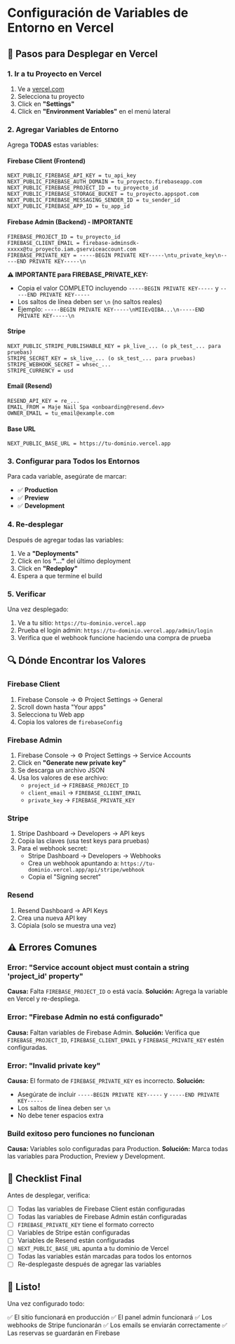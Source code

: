 # Configuración de Variables de Entorno en Vercel

## 🚀 Pasos para Desplegar en Vercel

### 1. Ir a tu Proyecto en Vercel

1. Ve a [vercel.com](https://vercel.com)
2. Selecciona tu proyecto
3. Click en **"Settings"**
4. Click en **"Environment Variables"** en el menú lateral

### 2. Agregar Variables de Entorno

Agrega **TODAS** estas variables:

#### Firebase Client (Frontend)
```
NEXT_PUBLIC_FIREBASE_API_KEY = tu_api_key
NEXT_PUBLIC_FIREBASE_AUTH_DOMAIN = tu_proyecto.firebaseapp.com
NEXT_PUBLIC_FIREBASE_PROJECT_ID = tu_proyecto_id
NEXT_PUBLIC_FIREBASE_STORAGE_BUCKET = tu_proyecto.appspot.com
NEXT_PUBLIC_FIREBASE_MESSAGING_SENDER_ID = tu_sender_id
NEXT_PUBLIC_FIREBASE_APP_ID = tu_app_id
```

#### Firebase Admin (Backend) - IMPORTANTE
```
FIREBASE_PROJECT_ID = tu_proyecto_id
FIREBASE_CLIENT_EMAIL = firebase-adminsdk-xxxxx@tu_proyecto.iam.gserviceaccount.com
FIREBASE_PRIVATE_KEY = -----BEGIN PRIVATE KEY-----\ntu_private_key\n-----END PRIVATE KEY-----\n
```

**⚠️ IMPORTANTE para FIREBASE_PRIVATE_KEY:**
- Copia el valor COMPLETO incluyendo `-----BEGIN PRIVATE KEY-----` y `-----END PRIVATE KEY-----`
- Los saltos de línea deben ser `\n` (no saltos reales)
- Ejemplo: `-----BEGIN PRIVATE KEY-----\nMIIEvQIBA...\n-----END PRIVATE KEY-----\n`

#### Stripe
```
NEXT_PUBLIC_STRIPE_PUBLISHABLE_KEY = pk_live_... (o pk_test_... para pruebas)
STRIPE_SECRET_KEY = sk_live_... (o sk_test_... para pruebas)
STRIPE_WEBHOOK_SECRET = whsec_...
STRIPE_CURRENCY = usd
```

#### Email (Resend)
```
RESEND_API_KEY = re_...
EMAIL_FROM = Maje Nail Spa <onboarding@resend.dev>
OWNER_EMAIL = tu_email@example.com
```

#### Base URL
```
NEXT_PUBLIC_BASE_URL = https://tu-dominio.vercel.app
```

### 3. Configurar para Todos los Entornos

Para cada variable, asegúrate de marcar:
- ✅ **Production**
- ✅ **Preview**
- ✅ **Development**

### 4. Re-desplegar

Después de agregar todas las variables:

1. Ve a **"Deployments"**
2. Click en los **"..."** del último deployment
3. Click en **"Redeploy"**
4. Espera a que termine el build

### 5. Verificar

Una vez desplegado:

1. Ve a tu sitio: `https://tu-dominio.vercel.app`
2. Prueba el login admin: `https://tu-dominio.vercel.app/admin/login`
3. Verifica que el webhook funcione haciendo una compra de prueba

## 🔍 Dónde Encontrar los Valores

### Firebase Client
1. Firebase Console → ⚙️ Project Settings → General
2. Scroll down hasta "Your apps"
3. Selecciona tu Web app
4. Copia los valores de `firebaseConfig`

### Firebase Admin
1. Firebase Console → ⚙️ Project Settings → Service Accounts
2. Click en **"Generate new private key"**
3. Se descarga un archivo JSON
4. Usa los valores de ese archivo:
   - `project_id` → `FIREBASE_PROJECT_ID`
   - `client_email` → `FIREBASE_CLIENT_EMAIL`
   - `private_key` → `FIREBASE_PRIVATE_KEY`

### Stripe
1. Stripe Dashboard → Developers → API keys
2. Copia las claves (usa test keys para pruebas)
3. Para el webhook secret:
   - Stripe Dashboard → Developers → Webhooks
   - Crea un webhook apuntando a: `https://tu-dominio.vercel.app/api/stripe/webhook`
   - Copia el "Signing secret"

### Resend
1. Resend Dashboard → API Keys
2. Crea una nueva API key
3. Cópiala (solo se muestra una vez)

## ⚠️ Errores Comunes

### Error: "Service account object must contain a string 'project_id' property"
**Causa:** Falta `FIREBASE_PROJECT_ID` o está vacía.
**Solución:** Agrega la variable en Vercel y re-despliega.

### Error: "Firebase Admin no está configurado"
**Causa:** Faltan variables de Firebase Admin.
**Solución:** Verifica que `FIREBASE_PROJECT_ID`, `FIREBASE_CLIENT_EMAIL` y `FIREBASE_PRIVATE_KEY` estén configuradas.

### Error: "Invalid private key"
**Causa:** El formato de `FIREBASE_PRIVATE_KEY` es incorrecto.
**Solución:** 
- Asegúrate de incluir `-----BEGIN PRIVATE KEY-----` y `-----END PRIVATE KEY-----`
- Los saltos de línea deben ser `\n`
- No debe tener espacios extra

### Build exitoso pero funciones no funcionan
**Causa:** Variables solo configuradas para Production.
**Solución:** Marca todas las variables para Production, Preview y Development.

## 🎯 Checklist Final

Antes de desplegar, verifica:

- [ ] Todas las variables de Firebase Client están configuradas
- [ ] Todas las variables de Firebase Admin están configuradas
- [ ] `FIREBASE_PRIVATE_KEY` tiene el formato correcto
- [ ] Variables de Stripe están configuradas
- [ ] Variables de Resend están configuradas
- [ ] `NEXT_PUBLIC_BASE_URL` apunta a tu dominio de Vercel
- [ ] Todas las variables están marcadas para todos los entornos
- [ ] Re-desplegaste después de agregar las variables

## 🚀 Listo!

Una vez configurado todo:

✅ El sitio funcionará en producción
✅ El panel admin funcionará
✅ Los webhooks de Stripe funcionarán
✅ Los emails se enviarán correctamente
✅ Las reservas se guardarán en Firebase
